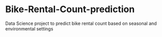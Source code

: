 # Bike-Rental-Count-prediction
Data Science project to predict bike rental count based on seasonal and environmental settings
